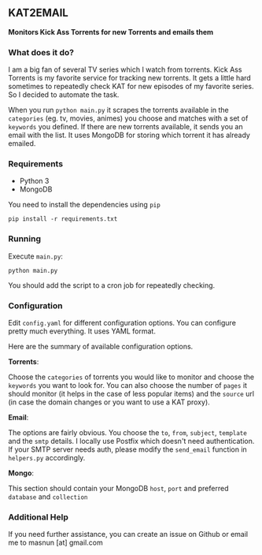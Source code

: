 ## KAT2EMAIL
__Monitors Kick Ass Torrents for new Torrents and emails them__   

### What does it do?

I am a big fan of several TV series which I watch from torrents. Kick Ass Torrents is my favorite service for tracking new torrents. It gets a little hard sometimes to repeatedly check KAT for new episodes of my favorite series. So I decided to automate the task. 

When you run `python main.py` it scrapes the torrents available in the `categories` (eg. tv, movies, animes) you choose and matches with a set of `keywords` you defined. If there are new torrents available, it sends you an email with the list. It uses MongoDB for storing which torrent it has already emailed. 


### Requirements 

* Python 3
* MongoDB

You need to install the dependencies using `pip`

	pip install -r requirements.txt
	

### Running

Execute `main.py`: 

	python main.py
	
You should add the script to a cron job for repeatedly checking. 

### Configuration

Edit `config.yaml` for different configuration options. You can configure pretty much everything. It uses YAML format. 

Here are the summary of available configuration options.


__Torrents__:

Choose the `categories` of torrents you would like to monitor and choose the `keywords` you want to look for. You can also choose the number of `pages` it should monitor (it helps in the case of less popular items) and the `source` url (in case the domain changes or you want to use a KAT proxy). 


__Email__: 

The options are fairly obvious. You choose the `to`, `from`, `subject`, `template` and the `smtp` details. I locally use Postfix which doesn't need authentication. If your SMTP server needs auth, please modify the `send_email` function in `helpers.py` accordingly. 

__Mongo__: 

This section should contain your MongoDB `host`, `port` and preferred `database` and `collection`


### Additional Help

If you need further assistance, you can create an issue on Github or email me to masnun [at] gmail.com 

